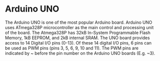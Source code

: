 # Arduino UNO
The Arduino UNO is one of the most popular Arduino board.  Arduino UNO uses ATmega328P microcontroller as the main control and processing unit of the board. The Atmega328P has 32kB In-System Programmable Flash Memory, 1kB EEPROM, and 2kB internal SRAM.
The UNO board provides access to 14 Digital I/O pins (0-13). Of these 14 digital I/O pins, 6 pins can be used as PWM pins (pins 3, 5, 6, 9, 10 and 11). The PWM pins are indicated by ~ before the pin number on the Arduino UNO boards (E.g. ~3).

